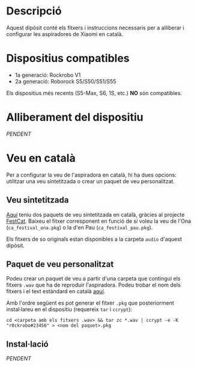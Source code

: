 # Descripció

Aquest dipòsit conté els fitxers i instruccions necessaris per a alliberar i configurar les aspiradores de Xiaomi en català.

# Dispositius compatibles

 * 1a generació: Rockrobo V1
 * 2a generació: Roborock S5/S50/S51/S55

Els dispositius més recents (S5-Max, S6, 1S, etc.) **NO** són compatibles.

# Alliberament del dispositiu

*PENDENT*

# Veu en català

Per a configurar la veu de l'aspiradora en català, hi ha dues opcions: utilitzar una veu sintetitzada o crear un paquet de veu personalitzat.

## Veu sintetitzada

[Aquí](https://github.com/MarcRiera/roborock-catala/releases) teniu dos paquets de veu sintetitzada en català, gràcies al projecte [FestCat](http://festcat.talp.cat/). Baixeu el fitxer corresponent en funció de si voleu la veu de l'Ona (`ca_festival_ona.pkg`) o la d'en Pau (`ca_festival_pau.pkg`).

Els fitxers de so originals estan disponibles a la carpeta `audio` d'aquest dipòsit.

## Paquet de veu personalitzat

Podeu crear un paquet de veu a partir d'una carpeta que contingui els fitxers `.wav` que ha de reproduir l'aspiradora. Podeu trobar el nom dels fitxers i el text estàndard en català [aquí](https://github.com/dgiese/dustcloud/blob/master/devices/xiaomi.vacuum/audio_generator/language/audio_ca.csv).

Amb l'ordre següent es pot generar el fitxer `.pkg` que posteriorment instal·lareu en el dispositiu (requereix `tar` i `ccrypt`):

```
cd <carpeta amb els fitxers .wav> && tar zc *.wav | ccrypt -e -K "r0ckrobo#23456" > <nom del paquet>.pkg
```

## Instal·lació

*PENDENT*
